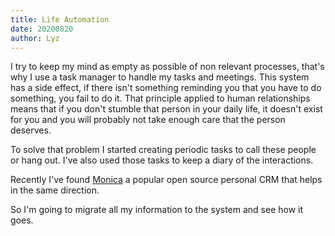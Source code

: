 ```yaml
---
title: Life Automation
date: 20200820
author: Lyz
---
```


I try to keep my mind as empty as possible of non relevant processes, that's why
I use a task manager to handle my tasks and meetings. This system has a side
effect, if there isn't something reminding you that you have to do something,
you fail to do it. That principle applied to human relationships means
that if you don't stumble that person in your daily life, it doesn't exist for
you and you will probably not take enough care that the person deserves.

To solve that problem I started creating periodic tasks to call these people or
hang out. I've also used those tasks to keep a diary of the interactions.

Recently I've found [Monica](monica.md) a popular open source personal CRM that
helps in the same direction.

So I'm going to migrate all my information to the system and see how it goes.
